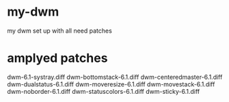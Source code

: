 # my-dwm
my dwm set up with all need patches


amplyed patches
===============

dwm-6.1-systray.diff
dwm-bottomstack-6.1.diff
dwm-centeredmaster-6.1.diff
dwm-dualstatus-6.1.diff
dwm-moveresize-6.1.diff
dwm-movestack-6.1.diff
dwm-noborder-6.1.diff
dwm-statuscolors-6.1.diff
dwm-sticky-6.1.diff

